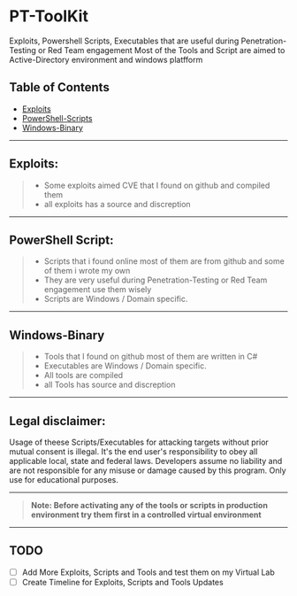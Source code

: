 # PT-ToolKit
Exploits, Powershell Scripts, Executables that are useful during Penetration-Testing or Red Team engagement
Most of the Tools and Script are aimed to Active-Directory environment and windows platfform 

## Table of Contents
- [Exploits](Exploits/#README.md)
- [PowerShell-Scripts](PowerShell-Scripts/#README.md)
- [Windows-Binary](Windows-Binary/#README.md)

---

## Exploits: 
> - Some exploits aimed CVE that I found on github and compiled them <br>
> - all exploits has a source and discreption 

---

## PowerShell Script:
> - Scripts that i found online most of them are from github and some of them i wrote my own <br>
> - They are very useful during  Penetration-Testing or Red Team engagement use them wisely
> - Scripts are Windows / Domain specific.

---

## Windows-Binary
> - Tools that I found on github most of them are written in C#
> - Executables are Windows / Domain specific. 
> - All tools are compiled
> - all Tools has source and discreption 

--------

## Legal disclaimer:
Usage of theese Scripts/Executables for attacking targets without prior mutual consent is illegal. It's the end user's responsibility to obey all applicable local, state and federal laws. Developers assume no liability and are not responsible for any misuse or damage caused by this program. Only use for educational purposes.

---

> **Note: Before activating any of the tools or scripts in production environment try them first in a controlled virtual environment** 
---

## TODO
- [ ] Add More Exploits, Scripts and Tools and test them on my Virtual Lab
- [ ] Create Timeline for Exploits, Scripts and Tools Updates
